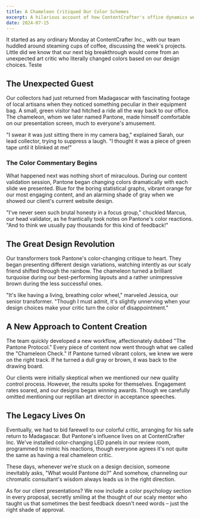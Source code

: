 ```yaml
---
title: A Chameleon Critiqued Our Color Schemes
excerpt: A hilarious account of how ContentCrafter's office dynamics were turned upside down when a chameleon wandered into their design studio and started changing colors in apparent response to their content presentations, leading to an unexpected breakthrough in their visual branding strategy.
date: 2024-07-15
---
```


It started as any ordinary Monday at ContentCrafter Inc., with our team huddled around steaming cups of coffee, discussing the week's projects. Little did we know that our next big breakthrough would come from an unexpected art critic who literally changed colors based on our design choices.
Teste

## The Unexpected Guest

Our collectors had just returned from Madagascar with fascinating footage of local artisans when they noticed something peculiar in their equipment bag. A small, green visitor had hitched a ride all the way back to our office. The chameleon, whom we later named Pantone, made himself comfortable on our presentation screen, much to everyone's amusement.

"I swear it was just sitting there in my camera bag," explained Sarah, our lead collector, trying to suppress a laugh. "I thought it was a piece of green tape until it blinked at me!"

### The Color Commentary Begins

What happened next was nothing short of miraculous. During our content validation session, Pantone began changing colors dramatically with each slide we presented. Blue for the boring statistical graphs, vibrant orange for our most engaging content, and an alarming shade of gray when we showed our client's current website design.

"I've never seen such brutal honesty in a focus group," chuckled Marcus, our head validator, as he frantically took notes on Pantone's color reactions. "And to think we usually pay thousands for this kind of feedback!"

## The Great Design Revolution

Our transformers took Pantone's color-changing critique to heart. They began presenting different design variations, watching intently as our scaly friend shifted through the rainbow. The chameleon turned a brilliant turquoise during our best-performing layouts and a rather unimpressive brown during the less successful ones.

"It's like having a living, breathing color wheel," marveled Jessica, our senior transformer. "Though I must admit, it's slightly unnerving when your design choices make your critic turn the color of disappointment."

## A New Approach to Content Creation

The team quickly developed a new workflow, affectionately dubbed "The Pantone Protocol." Every piece of content now went through what we called the "Chameleon Check." If Pantone turned vibrant colors, we knew we were on the right track. If he turned a dull gray or brown, it was back to the drawing board.

Our clients were initially skeptical when we mentioned our new quality control process. However, the results spoke for themselves. Engagement rates soared, and our designs began winning awards. Though we carefully omitted mentioning our reptilian art director in acceptance speeches.

## The Legacy Lives On

Eventually, we had to bid farewell to our colorful critic, arranging for his safe return to Madagascar. But Pantone's influence lives on at ContentCrafter Inc. We've installed color-changing LED panels in our review room, programmed to mimic his reactions, though everyone agrees it's not quite the same as having a real chameleon critic.

These days, whenever we're stuck on a design decision, someone inevitably asks, "What would Pantone do?" And somehow, channeling our chromatic consultant's wisdom always leads us in the right direction.

As for our client presentations? We now include a color psychology section in every proposal, secretly smiling at the thought of our scaly mentor who taught us that sometimes the best feedback doesn't need words – just the right shade of approval.
